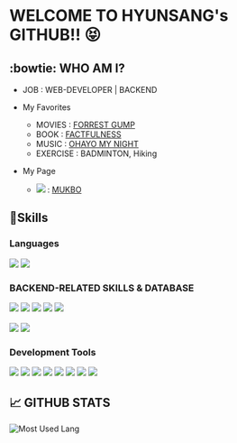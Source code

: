 # WELCOME TO HYUNSANG's GITHUB!! :stuck_out_tongue_closed_eyes:

## :bowtie: WHO AM I?

- JOB : WEB-DEVELOPER | BACKEND

- My Favorites
  - MOVIES : <a href="https://www.rottentomatoes.com/m/forrest_gump">FORREST GUMP</a>
  - BOOK : <a href="https://www.amazon.com/Factfulness-Reasons-World-Things-Better/dp/1250107814">FACTFULNESS</a>
  - MUSIC : <a href="https://www.youtube.com/watch?v=KCpWMEsiN3Q">OHAYO MY NIGHT</a>
  - EXERCISE : BADMINTON, Hiking
  
- My Page
  - <img src="https://img.shields.io/badge/Velog-20C997?style=flat&logo=Velog&logoColor=white"/> : <a href="https://velog.io/@mathe1303">MUKBO</a>

## 💪Skills
### Languages
<div display:inline>
<img src="https://img.shields.io/badge/JavaScript-F7DF1E?style=flat&logo=JavaScript&logoColor=white"/>
<img src="https://img.shields.io/badge/TypeScript-3178C6?style=flat&logo=TypeScript&logoColor=white"/>
</div>

### BACKEND-RELATED SKILLS & DATABASE
<div display:inline>
<img src="https://img.shields.io/badge/Node.js-339933?style=flat&logo=Node.js&logoColor=white"/>
<img src="https://img.shields.io/badge/Express-000000?style=flat&logo=Express&logoColor=white"/>
<img src="https://img.shields.io/badge/NestJS-E0234E?style=flat&logo=NestJS&logoColor=white"/>
<img src="https://img.shields.io/badge/Amazon EC2-FF9900?style=flat&logo=Amazon EC2&logoColor=white"/>
<img src="https://img.shields.io/badge/Amazon RDS-527FFF?style=flat&logo=Amazon RDS&logoColor=white"/>
</div>
<br/>
<div display:inline>
<img src="https://img.shields.io/badge/MySQL-4479A1?style=flat&logo=MySQL&logoColor=white"/>
<img src="https://img.shields.io/badge/Microsoft SQL Server-CC2927?style=flat&logo=Microsoft SQL Server&logoColor=white"/>
</div>

### Development Tools
<div display:inline>
<img src="https://img.shields.io/badge/HTML5-E34F26?style=flat&logo=HTML5&logoColor=white"/>
<img src="https://img.shields.io/badge/CSS3-1572B6?style=flat&logo=CSS3&logoColor=white"/>
<img src="https://img.shields.io/badge/GitHub-181717?style=flat&logo=GitHub&logoColor=white"/>
<img src="https://img.shields.io/badge/Postman-FF6C37?style=flat&logo=Postman&logoColor=white"/>
<img src="https://img.shields.io/badge/Insomnia-4000BF?style=flat&logo=Insomnia&logoColor=white"/>
<img src="https://img.shields.io/badge/GitBook-3884FF?style=flat&logo=GitBook&logoColor=white"/>
<img src="https://img.shields.io/badge/Trello-0052CC?style=flat&logo=Trello&logoColor=white"/>
<img src="https://img.shields.io/badge/Notion-0052CC?style=flat&logo=Notion&logoColor=white"/>
</div>

## :chart_with_upwards_trend: GITHUB STATS
![Most Used Lang](https://github-readme-stats-git-masterrstaa-rickstaa.vercel.app/api/top-langs/?username=MatheGoD&show_icons=true&theme=radical)


